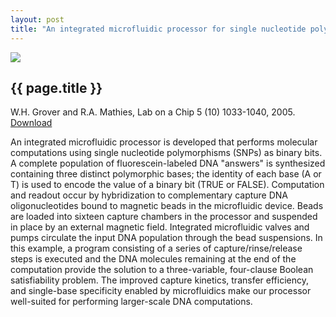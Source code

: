 ```yaml
---
layout: post
title: "An integrated microfluidic processor for single nucleotide polymorphism-based DNA computing"
---
```


[![](http://wgrover.com/images/microfluidic_processor.png)](pdfs/microfluidic_processor.pdf)

{{ page.title }}
----------------

W.H. Grover and R.A. Mathies, Lab on a Chip 5 (10) 1033-1040, 2005. [Download](pdfs/microfluidic_processor.pdf)

An integrated microfluidic processor is developed that performs molecular computations using single nucleotide polymorphisms (SNPs) as binary bits. A complete population of fluorescein-labeled DNA "answers" is synthesized containing three distinct polymorphic bases; the identity of each base (A or T) is used to encode the value of a binary bit (TRUE or FALSE). Computation and readout occur by hybridization to complementary capture DNA oligonucleotides bound to magnetic beads in the microfluidic device. Beads are loaded into sixteen capture chambers in the processor and suspended in place by an external magnetic field. Integrated microfluidic valves and pumps circulate the input DNA population through the bead suspensions. In this example, a program consisting of a series of capture/rinse/release steps is executed and the DNA molecules remaining at the end of the computation provide the solution to a three-variable, four-clause Boolean satisfiability problem. The improved capture kinetics, transfer efficiency, and single-base specificity enabled by microfluidics make our processor well-suited for performing larger-scale DNA computations.